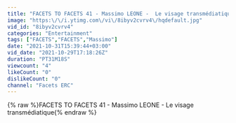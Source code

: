 ```yaml
---
title: "FACETS TO FACETS 41 - Massimo LEONE -  Le visage transmédiatique"
image: "https:\/\/i.ytimg.com\/vi\/8ibyv2cvrv4\/hqdefault.jpg"
vid_id: "8ibyv2cvrv4"
categories: "Entertainment"
tags: ["FACETS","FACETS","Massimo"]
date: "2021-10-31T15:39:44+03:00"
vid_date: "2021-10-29T17:18:26Z"
duration: "PT31M18S"
viewcount: "4"
likeCount: "0"
dislikeCount: "0"
channel: "Facets ERC"
---
```

{% raw %}FACETS TO FACETS 41 - Massimo LEONE -  Le visage transmédiatique{% endraw %}
